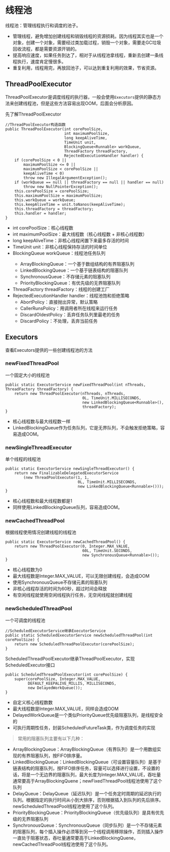 # 线程池

线程池：管理线程执行和调度的池子。 

* 管理线程，避免增加创建线程和销毁线程的资源损耗。因为线程其实也是一个对象，创建一个对象，需要经过类加载过程，销毁一个对象，需要走GC垃圾回收流程，都是需要资源开销的。
* 提高响应速度，如果任务到达了，相对于从线程池拿线程，重新去创建一条线程执行，速度肯定慢很多。
* 重复利用，线程用完，再放回池子，可以达到重复利用的效果，节省资源。

## ThreadPoolExecutor

ThreadPoolExecutor是调度线程的执行器，一般会使用`Executors`提供的静态方法来创建线程池，但是这些方法容易出现OOM，后面会分析原因。 

先了解ThreadPoolExecutor
```
//ThreadPoolExecutor构造函数
public ThreadPoolExecutor(int corePoolSize,
                          int maximumPoolSize,
                          long keepAliveTime,
                          TimeUnit unit,
                          BlockingQueue<Runnable> workQueue,
                          ThreadFactory threadFactory,
                          RejectedExecutionHandler handler) {
    if (corePoolSize < 0 ||
        maximumPoolSize <= 0 ||
        maximumPoolSize < corePoolSize ||
        keepAliveTime < 0)
        throw new IllegalArgumentException();
    if (workQueue == null || threadFactory == null || handler == null)
        throw new NullPointerException();
    this.corePoolSize = corePoolSize;
    this.maximumPoolSize = maximumPoolSize;
    this.workQueue = workQueue;
    this.keepAliveTime = unit.toNanos(keepAliveTime);
    this.threadFactory = threadFactory;
    this.handler = handler;
}
```

* int corePoolSize：核心线程数
* int maximumPoolSize：最大线程数（核心线程数 + 非核心线程数）
* long keepAliveTime：非核心线程闲置下来最多存活的时间
* TimeUnit unit：非核心线程保持存活的时间单位
* BlockingQueue<Runnable> workQueue：线程池任务队列
  * ArrayBlockingQueue：一个基于数组结构的有界阻塞队列
  * LinkedBlockingQueue：一个基于链表结构的阻塞队列
  * SynchronousQueue：不存储元素的阻塞队列
  * PriorityBlockingQueue：有优先级的无界阻塞队列
* ThreadFactory threadFactory：线程的创建工厂
* RejectedExecutionHandler handler：线程池饱和拒绝策略
  * AbortPolicy：直接抛出异常，默认策略
  * CallerRunsPolicy：用调用者所在线程来运行任务
  * DiscardOldestPolicy：丢弃任务队列里最老的任务
  * DiscardPolicy：不处理，丢弃当前任务

## Executors

查看Executors提供的一些创建线程池的方法
### newFixedThreadPool

一个固定大小的线程池
```
public static ExecutorService newFixedThreadPool(int nThreads, ThreadFactory threadFactory) {
    return new ThreadPoolExecutor(nThreads, nThreads,
                                  0L, TimeUnit.MILLISECONDS,
                                  new LinkedBlockingQueue<Runnable>(),
                                  threadFactory);
}
```

* 核心线程数与最大线程数一样
* LinkedBlockingQueue作为任务队列，它是无界队列，不会触发拒绝策略，容易造成OOM。

### newSingleThreadExecutor

单个线程的线程池
```
public static ExecutorService newSingleThreadExecutor() {
    return new FinalizableDelegatedExecutorService
        (new ThreadPoolExecutor(1, 1,
                                0L, TimeUnit.MILLISECONDS,
                                new LinkedBlockingQueue<Runnable>()));
}
```

* 核心线程数和最大线程数都是1
* 同样使用LinkedBlockingQueue队列，容易造成OOM。

### newCachedThreadPool

根据线程使用情况创建线程的线程池
```
public static ExecutorService newCachedThreadPool() {
    return new ThreadPoolExecutor(0, Integer.MAX_VALUE,
                                  60L, TimeUnit.SECONDS,
                                  new SynchronousQueue<Runnable>());
}
```

* 核心线程数为0
* 最大线程数是Integer.MAX_VALUE，可以无限创建线程，会造成OOM
* 使用SynchronousQueue不存储元素的阻塞队列
* 非核心线程存活的时间为60秒，超过时间会释放
* 有空闲线程就使用空闲线程执行任务，无空闲线程就创建线程

### newScheduledThreadPool

一个可调度的线程池
```
//ScheduledExecutorService继承ExecutorService
public static ScheduledExecutorService newScheduledThreadPool(int corePoolSize) {
    return new ScheduledThreadPoolExecutor(corePoolSize);
}
```
 
ScheduledThreadPoolExecutor继承ThreadPoolExecutor，实现ScheduledExecutor接口
```
public ScheduledThreadPoolExecutor(int corePoolSize) {
    super(corePoolSize, Integer.MAX_VALUE,
          DEFAULT_KEEPALIVE_MILLIS, MILLISECONDS,
          new DelayedWorkQueue());
}
```

* 自定义核心线程数数
* 最大线程数是Integer.MAX_VALUE，同样会造成OOM
* DelayedWorkQueue是一个类似PriorityQueue优先级阻塞队列，是线程安全的
* 可执行周期性任务，封装ScheduledFutureTask类，作为调度任务的实现

 
> 常用的阻塞队列主要有以下几种：

* ArrayBlockingQueue：ArrayBlockingQueue（有界队列）是一个用数组实现的有界阻塞队列，按FIFO排序量。
* LinkedBlockingQueue：LinkedBlockingQueue（可设置容量队列）是基于链表结构的阻塞队列，按FIFO排序任务，容量可以选择进行设置，不设置的话，将是一个无边界的阻塞队列，最大长度为Integer.MAX_VALUE，吞吐量通常要高于ArrayBlockingQuene；newFixedThreadPool线程池使用了这个队列
* DelayQueue：DelayQueue（延迟队列）是一个任务定时周期的延迟执行的队列。根据指定的执行时间从小到大排序，否则根据插入到队列的先后排序。newScheduledThreadPool线程池使用了这个队列。
* PriorityBlockingQueue：PriorityBlockingQueue（优先级队列）是具有优先级的无界阻塞队列
* SynchronousQueue：SynchronousQueue（同步队列）是一个不存储元素的阻塞队列，每个插入操作必须等到另一个线程调用移除操作，否则插入操作一直处于阻塞状态，吞吐量通常要高于LinkedBlockingQuene，newCachedThreadPool线程池使用了这个队列。
